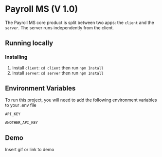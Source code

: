 # Payroll MS (V 1.0)

The Payroll MS core product is split between two apps: the `client` and the `server`. The server runs independently from the client.

## Running locally

### Installing

1. Install `client`: `cd client` then run `npm Install`
2. Install `server`: `cd server` then run `npm Install`

## Environment Variables

To run this project, you will need to add the following environment variables to your .env file

`API_KEY`

`ANOTHER_API_KEY`

## Demo

Insert gif or link to demo
